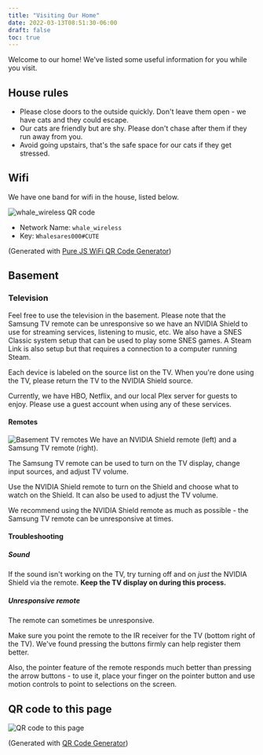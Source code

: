 ```yaml
---
title: "Visiting Our Home"
date: 2022-03-13T08:51:30-06:00
draft: false
toc: true
---
```


Welcome to our home! We've listed some useful information for you while you visit.

## House rules

- Please close doors to the outside quickly. Don't leave them open - we have cats and they could escape.
- Our cats are friendly but are shy. Please don't chase after them if they run away from you.
- Avoid going upstairs, that's the safe space for our cats if they get stressed.

## Wifi

We have one band for wifi in the house, listed below.

![whale_wireless QR code](/static/img/whale_wireless-qrcode.png)

- Network Name: `whale_wireless`
- Key: `Whalesares000#CUTE`

(Generated with [Pure JS WiFi QR Code Generator](https://qifi.org/))

## Basement

### Television

Feel free to use the television in the basement. Please note that the Samsung TV remote can be unresponsive so we have an NVIDIA Shield to use for streaming services, listening to music, etc. We also have a SNES Classic system setup that can be used to play some SNES games. A Steam Link is also setup but that requires a connection to a computer running Steam.

Each device is labeled on the source list on the TV. When you're done using the TV, please return the TV to the NVIDIA Shield source.

Currently, we have HBO, Netflix, and our local Plex server for guests to enjoy. Please use a guest account when using any of these services.

#### Remotes

![Basement TV remotes](/static/img/basement-tv-remotes.jpeg)
We have an NVIDIA Shield remote (left) and a Samsung TV remote (right).

The Samsung TV remote can be used to turn on the TV display, change input sources, and adjust TV volume.

Use the NVIDIA Shield remote to turn on the Shield and choose what to watch on the Shield. It can also be used to adjust the TV volume.

We recommend using the NVIDIA Shield remote as much as possible - the Samsung TV remote can be unresponsive at times.

#### Troubleshooting

##### Sound

If the sound isn't working on the TV, try turning off and on _just_ the NVIDIA Shield via the remote. **Keep the TV display on during this process.**

##### Unresponsive remote

The remote can sometimes be unresponsive.

Make sure you point the remote to the IR receiver for the TV (bottom right of the TV). We've found pressing the buttons firmly can help register them better.

Also, the pointer feature of the remote responds much better than pressing the arrow buttons - to use it, place your finger on the pointer button and use motion controls to point to selections on the screen.

## QR code to this page

![QR code to this page](/static/img/visiting-our-home-qr-code.png)

(Generated with [QR Code Generator](https://www.the-qrcode-generator.com/))